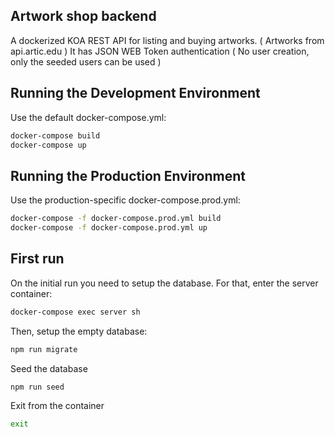 ## Artwork shop backend

A dockerized KOA REST API for listing and buying artworks. ( Artworks from api.artic.edu )
It has JSON WEB Token authentication ( No user creation, only the seeded users can be used )


## Running the Development Environment

Use the default docker-compose.yml:

```sh
docker-compose build
docker-compose up
```

## Running the Production Environment

Use the production-specific docker-compose.prod.yml:

```sh
docker-compose -f docker-compose.prod.yml build
docker-compose -f docker-compose.prod.yml up
```

## First run

On the initial run you need to setup the database. For that, enter the server container:

```sh
docker-compose exec server sh
```

Then, setup the empty database:

```sh
npm run migrate
```

Seed the database

```sh
npm run seed
```

Exit from the container

```sh
exit
```
